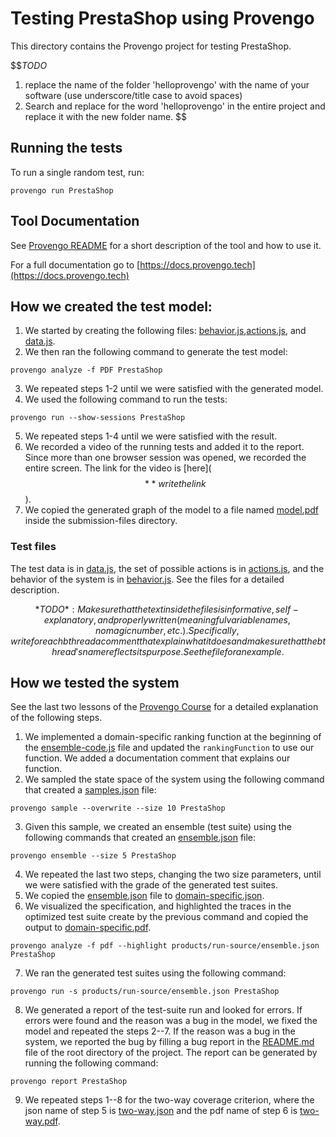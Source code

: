 # Testing PrestaShop using Provengo
This directory contains the Provengo project for testing PrestaShop.

$$*TODO* 
1. replace the name of the folder 'helloprovengo' with the name of your software (use underscore/title case to avoid spaces)
2. Search and replace for the word 'helloprovengo' in the entire project and replace it with the new folder name. 
$$

## Running the tests
To run a single random test, run:
```shell 
provengo run PrestaShop
```

## Tool Documentation
See [Provengo README](PrestaShop/README.md) for a short description of the tool and how to use it.

For a full documentation go to [https://docs.provengo.tech](https://docs.provengo.tech)

## How we created the test model:
1. We started by creating the following files: [behavior.js](PrestaShop/spec/js/behavior.js),[actions.js](PrestaShop/spec/js/actions.js), and [data.js](PrestaShop/data/data.js).
2. We then ran the following command to generate the test model:
```shell
provengo analyze -f PDF PrestaShop  
```
3. We repeated steps 1-2 until we were satisfied with the generated model.
4. We used the following command to run the tests:
```shell
provengo run --show-sessions PrestaShop
```
5. We repeated steps 1-4 until we were satisfied with the result.
6. We recorded a video of the running tests and added it to the report. Since more than one browser session was opened, we recorded the entire screen. The link for the video is [here]($$** write the link$$).
7. We copied the generated graph of the model to a file named [model.pdf](submission-files/model.pdf) inside the submission-files directory.

### Test files
The test data is in [data.js](PrestaShop/data/data.js), the set of possible actions is in [actions.js](PrestaShop/spec/js/actions.js), and the behavior of the system is in [behavior.js](PrestaShop/spec/js/behavior.js).
See the files for a detailed description.

$$*TODO*: Make sure that the text inside the files is informative, self-explanatory, and properly written (meaningful variable names, no magic number, etc.). Specifically, write for each bthread a comment that explain what it does and make sure that the bthread's name reflects its purpose. See the file for an example.$$

## How we tested the system
See the last two lessons of the [Provengo Course](https://provengo.github.io/Course/Online%20Course/0.9.5/index.html) for a detailed explanation of the following steps.

1. We implemented a domain-specific ranking function at the beginning of the [ensemble-code.js](PrestaShop/meta-spec/ensemble-code.js) file and updated the `rankingFunction` to use our function. We added a documentation comment that explains our function.
2. We sampled the state space of the system using the following command that created a [samples.json](PrestaShop/products/run-source/samples.json) file:
```shell
provengo sample --overwrite --size 10 PrestaShop
```
3. Given this sample, we created an ensemble (test suite) using the following commands that created an [ensemble.json](PrestaShop/products/run-source/ensemble.json) file:
```shell
provengo ensemble --size 5 PrestaShop
```
4. We repeated the last two steps, changing the two size parameters, until we were satisfied with the grade of the generated test suites.
5. We copied the [ensemble.json](PrestaShop/products/run-source/ensemble.json) file to [domain-specific.json](submission-files/domain-specific.json).
6. We visualized the specification, and highlighted the traces in the optimized test suite create by the previous command and copied the output to [domain-specific.pdf](submission-files/domain-specific.pdf).
```shell
provengo analyze -f pdf --highlight products/run-source/ensemble.json PrestaShop
```
7. We ran the generated test suites using the following command:
```shell
provengo run -s products/run-source/ensemble.json PrestaShop 
```
8. We generated a report of the test-suite run and looked for errors. If errors were found and the reason was a bug in the model, we fixed the model and repeated the steps 2--7. If the reason was a bug in the system, we reported the bug by filling a bug report in the [README.md](../README.md) file of the root directory of the project. The report can be generated by running the following command:
```shell
provengo report PrestaShop
```
9. We repeated steps 1--8 for the two-way coverage criterion, where the json name of step 5 is [two-way.json](submission-files/two-way.json) and the pdf name of step 6 is [two-way.pdf](submission-files/two-way.pdf).
